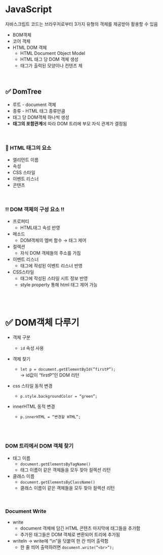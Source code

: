 
# JavaScript

자바스크립트 코드는 브라우저로부터 3가지 유형의 객체를 제공받아 활용할 수 있음

- BOM객체
- 코어 객체
- HTML DOM 객체
    - HTML Document Object Model
    - HTML 태그 당 DOM 객체 생성
    - 태그가 출력된 모양이나 컨텐츠 제
<br>

## ✅ DomTree

- 루트 - document 객체
- 종류 - HTML 태그 종류만큼
- 태그 당 DOM객체 하나씩 생성
- **태그의 포함관계**에 따라 DOM 트리에 부모 자식 관계가 결정됨
<br>

### 🔎 HTML 태그의 요소

- 엘리먼트 이름
- 속성
- CSS 스타일
- 이벤트 리스너
- 콘텐츠
<br>

### ‼️ DOM 객체의 구성 요소 ‼️

- 프로퍼티
    - HTML태그 속성 반영
- 메소드
    - DOM객체의 멤버 함수 → 태그 제어
- 컬렉션
  - 자식 DOM 객체들의 주소를 가짐
- 이벤트 리스너
    - 태그에 작성된 이벤트 리스너 반영
- CSS스타일
    - 태그에 작성된 스타일 시트 정보 반영
    - style property 통해 html 태그 제어 가능
  
<br><br>



# ✅ DOM객체 다루기
- 객체 구분
  - `id` 속성 사용
- 객체 찾기
    - `let p = document.getElementById(”firstP”);` <br>→ id값이 “firstP”인 DOM 리턴
- css 스타일 동적 변경
    - `p.style.backgroundColor = “green”;`
- innerHTML 동적 변경
    - `p.innerHTML = “변경할 HTML”;`
  
  <br><br>

### DOM 트리에서 DOM 객체 찾기
- 태그 이름
    - `document.getElementsByTagName()`
    - 태그 이름이 같은 객체들을 모두 찾아 컬렉션 리턴
- 클래스 이름
    - `document.getElementsByClassName()`
    - 클래스 이름이 같은 객체들을 모두 찾아 컬렉션 리턴

<br>

### Document Write

- write
    - document 객체에 담긴 HTML 콘텐츠 마지막에 태그들을 추가함
    - 추가된 태그들은 DOM 객체로 변환되어 트리에 추가됨
- writeln → write에 “\n”을 덧붙여 한 칸 띄어 출력함
    - 한 줄 띄어 출력하려면 `document.write(”<br>”);`